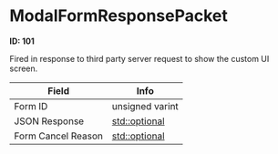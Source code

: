 # ModalFormResponsePacket

__ID: 101__

Fired in response to third party server request to show the custom UI screen.

<table><thead><tr><th>Field</th><th>Info</th></tr></thead><tbody>
<tr><td>Form ID</td><td>unsigned varint</td></tr>
<tr><td>JSON Response</td><td><a href="../types/Optional_class Json_Value.md">std::optional<class Json::Value></a></td></tr>
<tr><td>Form Cancel Reason</td><td><a href="../types/Optional_enum ModalFormCancelReason.md">std::optional<enum ModalFormCancelReason></a></td></tr>
</tbody></table>